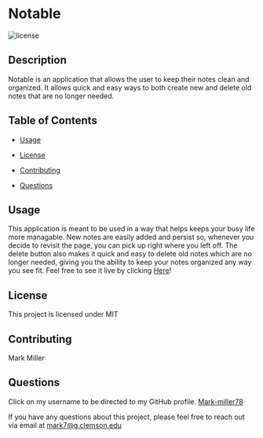 # Notable

![license](https://img.shields.io/badge/License-MIT-blue)

## Description

Notable is an application that allows the user to keep their notes clean and organized. It allows quick and easy ways to both create new and delete old notes that are no longer needed.


## Table of Contents   
    
* [Usage](#Usage)

* [License](#License)
* [Contributing](#Contributing)
* [Questions](#Questions)



## Usage

This application is meant to be used in a way that helps keeps your busy life more managable. New notes are easily added and persist so, whenever you decide to revisit the page, you can pick up right where you left off. The delete button also makes it quick and easy to delete old notes which are no longer needed, giving you the ability to keep your notes organized any way you see fit. Feel free to see it live by clicking [Here](https://boiling-everglades-66556.herokuapp.com/)! 

## License

This project is licensed under MIT


## Contributing

Mark Miller
    



## Questions 

Click on my username to be directed to my GitHub profile. [Mark-miller78](https://github.com/Mark-miller78)
    
If you have any questions about this project, please feel free to reach out via email at mark7@g.clemson.edu